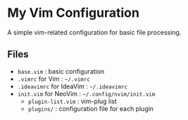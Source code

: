 # My Vim Configuration

A simple vim-related configuration for basic file processing.

## Files

* `base.vim` : basic configuration
* `.vimrc` for Vim : `~/.vimrc`
* `.ideavimrc` for IdeaVim : `~/.ideavimrc`
* `init.vim` for NeoVim : `~/.config/nvim/init.vim`
    * `plugin-list.vim` : vim-plug list
    * `plugins/` : configuration file for each plugin
